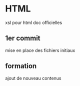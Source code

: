 # HTML
xsl pour html doc officielles

## 1er commit
mise en place des fichiers initiaux

## formation
ajout de nouveau contenus